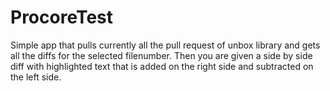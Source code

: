 # ProcoreTest


Simple app that pulls currently all the pull request of unbox library and gets all the diffs for the selected
filenumber. Then you are given a side by side diff with highlighted text that is added on the right side
and subtracted on the left side.
